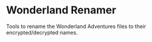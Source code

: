# Wonderland Renamer

 Tools to rename the Wonderland Adventures files to their encrypted/decrypted names.
